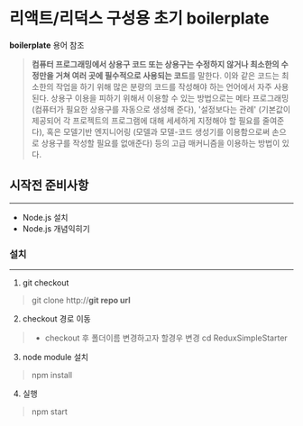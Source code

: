 # 리액트/리덕스 구성용 초기 boilerplate

**boilerplate** 용어 참조

> **컴퓨터 프로그래밍에서 상용구 코드 또는 상용구는 수정하지 않거나 최소한의 수정만을 거쳐 여러 곳에 필수적으로 사용되는 코드**를 말한다. 이와 같은 코드는 최소한의 작업을 하기 위해 많은 분량의 코드를 작성해야 하는 언어에서 자주 사용된다. 상용구 이용을 피하기 위해서 이용할 수 있는 방법으로는 메타 프로그래밍 (컴퓨터가 필요한 상용구를 자동으로 생성해 준다), '설정보다는 관례' (기본값이 제공되어 각 프로젝트의 프로그램에 대해 세세하게 지정해야 할 필요를 줄여준다), 혹은 모델기반 엔지니어링 (모델과 모델-코드 생성기를 이용함으로써 손으로 상용구를 작성할 필요를 없애준다) 등의 고급 매커니즘을 이용하는 방법이 있다.


## 시작전 준비사항
---
* Node.js 설치
* Node.js 개념익히기

### 설치
---
1. git checkout
> git clone http://**git repo url**


2. checkout 경로 이동
> * checkout 후 폴더이름 변경하고자 할경우 변경
> cd ReduxSimpleStarter


3. node module 설치
> npm install


4. 실행
> npm start
